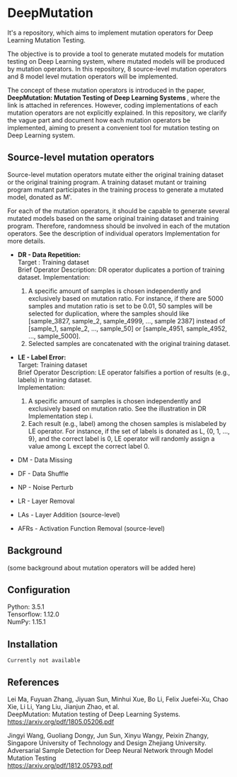 # DeepMutation

It's a repository, which aims to implement mutation operators for Deep Learning Mutation Testing.  
  
The objective is to provide a tool to generate mutated models for mutation testing on Deep Learning system, where mutated models will be produced by mutation operators. In this repository, 8 source-level mutation operators and 8 model level mutation operators will be implemented.  
  
The concept of these mutation operators is introduced in the paper, <b> DeepMutation: Mutation Testing of Deep Learning Systems </b>, where the link is attached in references. However,  coding implementations of each mutation operators are not explicitly explained. In this repository, we clarify the vague part and document how each mutation operators be implemented, aiming to present a convenient tool for mutation testing on Deep Learning system.  


Source-level mutation operators 
------------------
Source-level mutation operators mutate either the original training dataset or the original training program. A training dataset mutant or training program mutant participates in the training process to generate a mutated model, donated as M'.  
  
For each of the mutation operators, it should be capable to generate several mutated models based on the same original training dataset and training program. Therefore, randomness should be involved in each of the mutation operators. See the description of individual operators Implementation for more details.   
  
-  <b> DR - Data Repetition:</b>  
   Target : Training dataset  
   Brief Operator Description: DR operator duplicates a portion of training dataset.
   Implementation:  
   1. A specific amount of samples is chosen independently and exclusively based on mutation ratio. For instance, if there are 5000 samples and mutation ratio is set to be 0.01, 50 samples will be selected for duplication, where the samples should like [sample_3827, sample_2, sample_4999, ..., sample 2387] instead of [sample_1, sample_2, ..., sample_50] or [sample_4951, sample_4952, ..., sample_5000].  
   2. Selected samples are concatenated with the original training dataset.  
   
-  <b>LE - Label Error:</b>  
   Target: Training dataset  
   Brief Operator Description: LE operator falsifies a portion of results (e.g., labels) in traning dataset.  
   Implementation:  
   1. A specific amount of samples is chosen independently and exclusively based on mutation ratio. See the illustration in DR Implementation step i.  
   2. Each result (e.g., label) among the chosen samples is mislabeled by LE operator. For instance, if the set of labels is donated as L, {0, 1, ..., 9}, and the correct label is 0, LE operator will randomly assign a value among L except the correct label 0.  
   
-  DM - Data Missing 

-  DF - Data Shuffle
-  NP - Noise Perturb
-  LR - Layer Removal
-  LAs - Layer Addition (source-level)
-  AFRs - Activation Function Removal (source-level)


Background
----------------
  (some background about mutation operators will be added here)
  
 
Configuration
----------------
  Python: 3.5.1 <br/>
  Tensorflow: 1.12.0 <br/>
  NumPy: 1.15.1 <br/>


Installation
------------

    Currently not available
    


References
----------------
  Lei Ma, Fuyuan Zhang, Jiyuan Sun, Minhui Xue, Bo Li, Felix Juefei-Xu, Chao Xie, Li Li, Yang Liu, Jianjun Zhao, et al. <br/>
  DeepMutation:  Mutation testing of Deep Learning Systems. <br/>
  https://arxiv.org/pdf/1805.05206.pdf <br/>

  Jingyi Wang, Guoliang Dongy, Jun Sun, Xinyu Wangy, Peixin Zhangy, Singapore University of Technology and Design Zhejiang University.<br/> 
  Adversarial Sample Detection for Deep Neural Network through Model Mutation Testing <br/>
  https://arxiv.org/pdf/1812.05793.pdf <br/>
